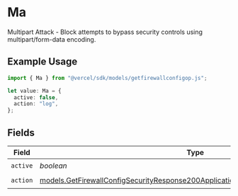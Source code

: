 # Ma

Multipart Attack - Block attempts to bypass security controls using multipart/form-data encoding.

## Example Usage

```typescript
import { Ma } from "@vercel/sdk/models/getfirewallconfigop.js";

let value: Ma = {
  active: false,
  action: "log",
};
```

## Fields

| Field                                                                                                                                                                        | Type                                                                                                                                                                         | Required                                                                                                                                                                     | Description                                                                                                                                                                  |
| ---------------------------------------------------------------------------------------------------------------------------------------------------------------------------- | ---------------------------------------------------------------------------------------------------------------------------------------------------------------------------- | ---------------------------------------------------------------------------------------------------------------------------------------------------------------------------- | ---------------------------------------------------------------------------------------------------------------------------------------------------------------------------- |
| `active`                                                                                                                                                                     | *boolean*                                                                                                                                                                    | :heavy_check_mark:                                                                                                                                                           | N/A                                                                                                                                                                          |
| `action`                                                                                                                                                                     | [models.GetFirewallConfigSecurityResponse200ApplicationJSONResponseBodyCrsMaAction](../models/getfirewallconfigsecurityresponse200applicationjsonresponsebodycrsmaaction.md) | :heavy_check_mark:                                                                                                                                                           | N/A                                                                                                                                                                          |